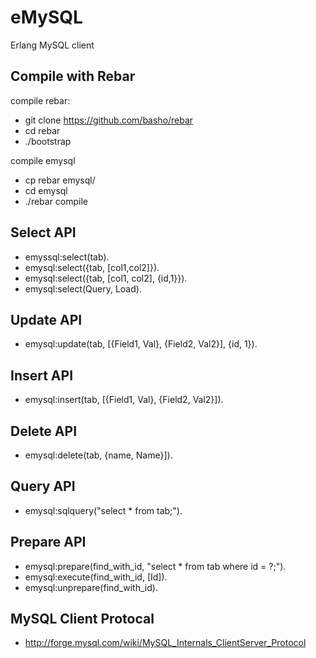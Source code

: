 # eMySQL

Erlang MySQL client

## Compile with Rebar

compile rebar:

* git clone https://github.com/basho/rebar
* cd rebar
* ./bootstrap

compile emysql

* cp rebar emysql/
* cd emysql
* ./rebar compile

## Select API

* emyssql:select(tab).
* emysql:select({tab, [col1,col2]}).
* emysql:select({tab, [col1, col2], {id,1}}).
* emysql:select(Query, Load).

## Update API

* emysql:update(tab, [{Field1, Val}, {Field2, Val2}], {id, 1}).

## Insert API

* emysql:insert(tab, [{Field1, Val}, {Field2, Val2}]).

## Delete API

* emysql:delete(tab, {name, Name}]).

## Query API

* emysql:sqlquery("select * from tab;").

## Prepare API

* emysql:prepare(find_with_id, "select * from tab where id = ?;").
* emysql:execute(find_with_id, [Id]).
* emysql:unprepare(find_with_id).

## MySQL Client Protocal

* http://forge.mysql.com/wiki/MySQL_Internals_ClientServer_Protocol
